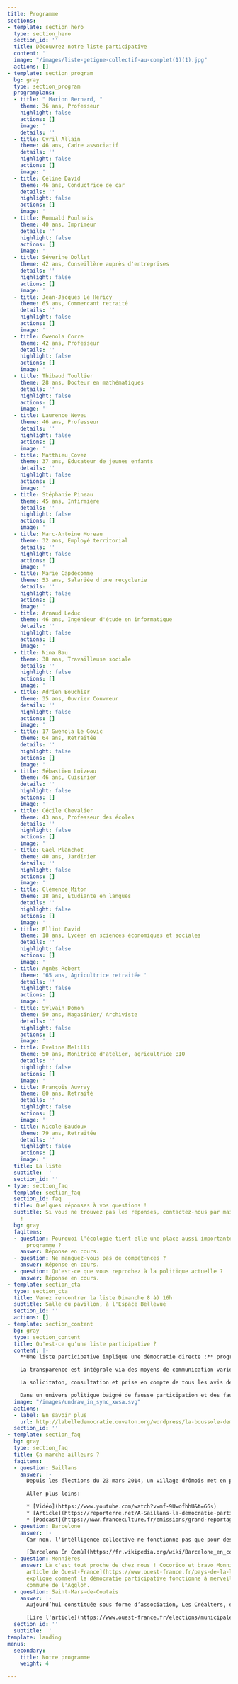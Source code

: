 ```yaml
---
title: Programme
sections:
- template: section_hero
  type: section_hero
  section_id: ''
  title: Découvrez notre liste participative
  content: ''
  image: "/images/liste-getigne-collectif-au-complet(1)(1).jpg"
  actions: []
- template: section_program
  bg: gray
  type: section_program
  programplans:
  - title: " Marion Bernard, "
    theme: 36 ans, Professeur
    highlight: false
    actions: []
    image: ''
    details: ''
  - title: Cyril Allain
    theme: 46 ans, Cadre associatif
    details: ''
    highlight: false
    actions: []
    image: ''
  - title: Céline David
    theme: 46 ans, Conductrice de car
    details: ''
    highlight: false
    actions: []
    image: ''
  - title: Romuald Poulnais
    theme: 40 ans, Imprimeur
    details: ''
    highlight: false
    actions: []
    image: ''
  - title: Séverine Dollet
    theme: 42 ans, Conseillère auprès d'entreprises
    details: ''
    highlight: false
    actions: []
    image: ''
  - title: Jean-Jacques Le Hericy
    theme: 65 ans, Commercant retraité
    details: ''
    highlight: false
    actions: []
    image: ''
  - title: Gwenola Corre
    theme: 42 ans, Professeur
    details: ''
    highlight: false
    actions: []
    image: ''
  - title: Thibaud Toullier
    theme: 28 ans, Docteur en mathématiques
    details: ''
    highlight: false
    actions: []
    image: ''
  - title: Laurence Neveu
    theme: 46 ans, Professeur
    details: ''
    highlight: false
    actions: []
    image: ''
  - title: Matthieu Covez
    theme: 37 ans, Éducateur de jeunes enfants
    details: ''
    highlight: false
    actions: []
    image: ''
  - title: Stéphanie Pineau
    theme: 45 ans, Infirmière
    details: ''
    highlight: false
    actions: []
    image: ''
  - title: Marc-Antoine Moreau
    theme: 32 ans, Employé territorial
    details: ''
    highlight: false
    actions: []
    image: ''
  - title: Marie Capdecomme
    theme: 53 ans, Salariée d'une recyclerie
    details: ''
    highlight: false
    actions: []
    image: ''
  - title: Arnaud Leduc
    theme: 46 ans, Ingénieur d'étude en informatique
    details: ''
    highlight: false
    actions: []
    image: ''
  - title: Nina Bau
    theme: 38 ans, Travailleuse sociale
    details: ''
    highlight: false
    actions: []
    image: ''
  - title: Adrien Bouchier
    theme: 35 ans, Ouvrier Couvreur
    details: ''
    highlight: false
    actions: []
    image: ''
  - title: 17 Gwenola Le Govic
    theme: 64 ans, Retraitée
    details: ''
    highlight: false
    actions: []
    image: ''
  - title: Sébastien Loizeau
    theme: 46 ans, Cuisinier
    details: ''
    highlight: false
    actions: []
    image: ''
  - title: Cécile Chevalier
    theme: 43 ans, Professeur des écoles
    details: ''
    highlight: false
    actions: []
    image: ''
  - title: Gael Planchot
    theme: 40 ans, Jardinier
    details: ''
    highlight: false
    actions: []
    image: ''
  - title: Clémence Miton
    theme: 18 ans, Étudiante en langues
    details: ''
    highlight: false
    actions: []
    image: ''
  - title: Elliot David
    theme: 18 ans, Lycéen en sciences économiques et sociales
    details: ''
    highlight: false
    actions: []
    image: ''
  - title: Agnès Robert
    theme: '65 ans, Agricultrice retraitée '
    details: ''
    highlight: false
    actions: []
    image: ''
  - title: Sylvain Domon
    theme: 50 ans, Magasinier/ Archiviste
    details: ''
    highlight: false
    actions: []
    image: ''
  - title: Eveline Melilli
    theme: 50 ans, Monitrice d'atelier, agricultrice BIO
    details: ''
    highlight: false
    actions: []
    image: ''
  - title: François Auvray
    theme: 80 ans, Retraité
    details: ''
    highlight: false
    actions: []
    image: ''
  - title: Nicole Baudoux
    theme: 79 ans, Retraitée
    details: ''
    highlight: false
    actions: []
    image: ''
  title: La liste
  subtitle: ''
  section_id: ''
- type: section_faq
  template: section_faq
  section_id: faq
  title: Quelques réponses à vos questions !
  subtitle: Si vous ne trouvez pas les réponses, contactez-nous par mail ou téléphone
    !
  bg: gray
  faqitems:
  - question: Pourquoi l'écologie tient-elle une place aussi importante dans notre
      programme ?
    answer: Réponse en cours.
  - question: Ne manquez-vous pas de compétences ?
    answer: Réponse en cours.
  - question: Qu'est-ce que vous reprochez à la politique actuelle ?
    answer: Réponse en cours.
- template: section_cta
  type: section_cta
  title: Venez rencontrer la liste Dimanche 8 à) 16h
  subtitle: Salle du pavillon, à l'Espace Bellevue
  section_id: ''
  actions: []
- template: section_content
  bg: gray
  type: section_content
  title: Qu'est-ce qu'une liste participative ?
  content: |-
    **Une liste participative implique une démocratie directe :** programmes, projets et idées sont co-construits avec les citoyens volontaires pendant toute la durée du mandat.

    La transparence est intégrale via des moyens de communication variés et accessibles.

    La solicitaton, consultation et prise en compte de tous les avis des citoyens doit être respectée et l'équipe municipale est responsable de s'assurer que des moments d'échange et de débats aient lieu.

    Dans un univers politique baigné de fausse participation et des fausses concertations il existe des outils [**comme la boussole démocratique**](http://labelledemocratie.ouvaton.org/wordpress/la-boussole-democratique/) **pour permettre aux.** **candidat·e·s et aux électeurs·trices d’évaluer eux-mêmes le caractère participatif des listes** en se référant à des critères objectifs communs et vérifiables par tous.
  image: "/images/undraw_in_sync_xwsa.svg"
  actions:
  - label: En savoir plus
    url: http://labelledemocratie.ouvaton.org/wordpress/la-boussole-democratique/
  section_id: ''
- template: section_faq
  bg: gray
  type: section_faq
  title: Ça marche ailleurs ?
  faqitems:
  - question: Saillans
    answer: |-
      Depuis les élections du 23 mars 2014, un village drômois met en place une gouvernance collégiale et participative au service de la construction d’une démocratie vivante qui replace l’habitant dans sa fonction politique au service d’un bien-vivre-ensemble respectueux de l’humain et de son environnement.

      Aller plus loins:

      * [Vidéo](https://www.youtube.com/watch?v=mf-9UwofhhU&t=66s)
      * [Article](https://reporterre.net/A-Saillans-la-democratie-participative-nourrit-la-transition-ecologique?utm_source=newsletter&utm_medium=email&utm_campaign=nl_quotidienne)
      * [Podcast](https://www.franceculture.fr/emissions/grand-reportage/municipales-limportant-cest-de-participer)
  - question: Barcelone
    answer: |-
      Car non, l'intélligence collective ne fonctionne pas que pour des communes de la taille de nos communes ! À Barcelone, une liste participative est en place et ils ont largement fait évolué les mentalités en financant notamment le développement du logiciel [Decidim](https://decidim.org/) (plateforme "open source" de participation citoyenne).

      [Barcelona En Comù](https://fr.wikipedia.org/wiki/Barcelone_en_commun)
  - question: Monnières
    answer: Là c'est tout proche de chez nous ! Cocorico et bravo Monnières ! [Cet
      article de Ouest-France](https://www.ouest-france.fr/pays-de-la-loire/monnieres-44690/la-democratie-participative-fonctionne-et-est-appreciee-4516969)
      explique comment la démocratie participative fonctionne à merveille pour une
      commune de l'Aggloh.
  - question: Saint-Mars-de-Coutais
    answer: |-
      Aujourd’hui constituée sous forme d’association, Les Créalters, elle s’est lancée mi-janvier avec un après-midi d’échanges sur cinq thématiques identifiées à Saint-Mars-de-Coutais : participation citoyenne, vie associative, mobilité, éducation, enfance, aménagement et urbanisme...

      [Lire l'article](https://www.ouest-france.fr/elections/municipales/saint-mars-de-coutais-une-seconde-liste-se-prepare-6726315)
  section_id: ''
  subtitle: ''
template: landing
menus:
  secondary:
    title: Notre programme
    weight: 4

---
```

